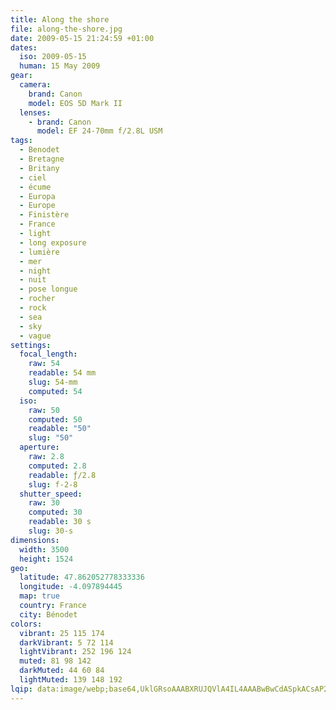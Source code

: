 ```yaml
---
title: Along the shore
file: along-the-shore.jpg
date: 2009-05-15 21:24:59 +01:00
dates:
  iso: 2009-05-15
  human: 15 May 2009
gear:
  camera:
    brand: Canon
    model: EOS 5D Mark II
  lenses:
    - brand: Canon
      model: EF 24-70mm f/2.8L USM
tags:
  - Benodet
  - Bretagne
  - Britany
  - ciel
  - écume
  - Europa
  - Europe
  - Finistère
  - France
  - light
  - long exposure
  - lumière
  - mer
  - night
  - nuit
  - pose longue
  - rocher
  - rock
  - sea
  - sky
  - vague
settings:
  focal_length:
    raw: 54
    readable: 54 mm
    slug: 54-mm
    computed: 54
  iso:
    raw: 50
    computed: 50
    readable: "50"
    slug: "50"
  aperture:
    raw: 2.8
    computed: 2.8
    readable: ƒ/2.8
    slug: f-2-8
  shutter_speed:
    raw: 30
    computed: 30
    readable: 30 s
    slug: 30-s
dimensions:
  width: 3500
  height: 1524
geo:
  latitude: 47.862052778333336
  longitude: -4.097894445
  map: true
  country: France
  city: Bénodet
colors:
  vibrant: 25 115 174
  darkVibrant: 5 72 114
  lightVibrant: 252 196 124
  muted: 81 98 142
  darkMuted: 44 60 84
  lightMuted: 139 148 192
lqip: data:image/webp;base64,UklGRsoAAABXRUJQVlA4IL4AAABwBwCdASpkACsAP22gyli0q7wqMlqo44AtiWIAxy4/y/wEnOUukAJbB+xCIWER6XDtvg7rm/w6IjFbpBIvPsknYqr10AD+4hC5v6grxeYlNKLp7n9Hl1kCKJ/JxlpJLlSvF9yFNGmYfqoX0tiZ7STHpfh2vdmz36/MZhsvEMJSlwFU2nr+gpiuPKFSSiryrVbaNF7P4GKOKgk0Y1Ad8JL+uBTL6vEx+CXYSTQ760jh8jwtupB0rA7f615AAAAA
---
```



